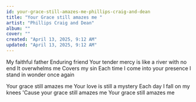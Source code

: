 ```yaml
---
id: your-grace-still-amazes-me-phillips-craig-and-dean
title: "Your Grace still amazes me "
artist: "Phillips Craig and Dean"
album: ""
cover: ""
created: "April 13, 2025, 9:12 AM"
updated: "April 13, 2025, 9:12 AM"
---
```


My faithful father
Enduring friend
Your tender mercy is like a river with no end
It overwhelms me
Covers my sin
Each time I come into your presence
I stand in wonder once again

Your grace still amazes me
Your love is still a mystery
Each day I fall on my knees
'Cause your grace still amazes me
Your grace still amazes me